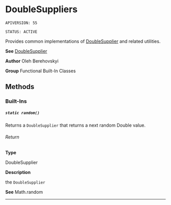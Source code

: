 # DoubleSuppliers

`APIVERSION: 55`

`STATUS: ACTIVE`

Provides common implementations of [DoubleSupplier](/docs/Functional-Abstract-Classes/DoubleSupplier.md) and related utilities.


**See** [DoubleSupplier](/docs/Functional-Abstract-Classes/DoubleSupplier.md)


**Author** Oleh Berehovskyi


**Group** Functional Built-In Classes

## Methods
### Built-Ins
##### `static random()`

Returns a `DoubleSupplier` that returns a next random Double value.

###### Return

**Type**

DoubleSupplier

**Description**

the `DoubleSupplier`


**See** Math.random

---
